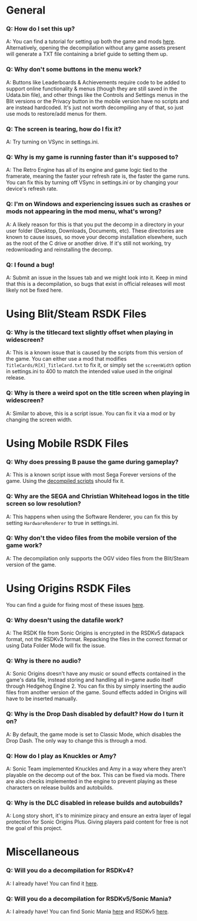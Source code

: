 # General
### Q: How do I set this up?
A: You can find a tutorial for setting up both the game and mods [here](https://gamebanana.com/tuts/14111). Alternatively, opening the decompilation without any game assets present will generate a TXT file containing a brief guide to setting them up.

### Q: Why don't some buttons in the menu work?
A: Buttons like Leaderboards & Achievements require code to be added to support online functionality & menus (though they are still saved in the Udata.bin file), and other things like the Controls and Settings menus in the Blit versions or the Privacy button in the mobile version have no scripts and are instead hardcoded. It's just not worth decompiling any of that, so just use mods to restore/add menus for them.

### Q: The screen is tearing, how do I fix it?
A: Try turning on VSync in settings.ini.

### Q: Why is my game is running faster than it's supposed to?
A: The Retro Engine has all of its engine and game logic tied to the framerate, meaning the faster your refresh rate is, the faster the game runs. You can fix this by turning off VSync in settings.ini or by changing your device's refresh rate.

### Q: I'm on Windows and experiencing issues such as crashes or mods not appearing in the mod menu, what's wrong?
A: A likely reason for this is that you put the decomp in a directory in your user folder (Desktop, Downloads, Documents, etc). These directories are known to cause issues, so move your decomp installation elsewhere, such as the root of the C drive or another drive. If it's still not working, try redownloading and reinstalling the decomp.

### Q: I found a bug!
A: Submit an issue in the Issues tab and we might look into it. Keep in mind that this is a decompilation, so bugs that exist in official releases will most likely not be fixed here.


# Using Blit/Steam RSDK Files
### Q: Why is the titlecard text slightly offset when playing in widescreen?
A: This is a known issue that is caused by the scripts from this version of the game. You can either use a mod that modifies `TitleCards/R[X]_TitleCard.txt` to fix it, or simply set the `screenWidth` option in settings.ini to 400 to match the intended value used in the original release.

### Q: Why is there a weird spot on the title screen when playing in widescreen?
A: Similar to above, this is a script issue. You can fix it via a mod or by changing the screen width.


# Using Mobile RSDK Files
### Q: Why does pressing B pause the game during gameplay?
A: This is a known script issue with most Sega Forever versions of the game. Using the [decompiled scripts](https://github.com/RSDKModding/RSDKv3-Script-Decompilation) should fix it.

### Q: Why are the SEGA and Christian Whitehead logos in the title screen so low resolution? 
A: This happens when using the Software Renderer, you can fix this by setting `HardwareRenderer` to true in settings.ini.

### Q: Why don't the video files from the mobile version of the game work?
A: The decompilation only supports the OGV video files from the Blit/Steam version of the game.


# Using Origins RSDK Files
You can find a guide for fixing most of these issues [here](https://gamebanana.com/tuts/16686).

### Q: Why doesn't using the datafile work?
A: The RSDK file from Sonic Origins is encrypted in the RSDKv5 datapack format, not the RSDKv3 format. Repacking the files in the correct format or using Data Folder Mode will fix the issue.

### Q: Why is there no audio?
A: Sonic Origins doesn't have any music or sound effects contained in the game's data file, instead storing and handling all in-game audio itself through Hedgehog Engine 2. You can fix this by simply inserting the audio files from another version of the game. Sound effects added in Origins will have to be inserted manually.

### Q: Why is the Drop Dash disabled by default? How do I turn it on?
A: By default, the game mode is set to Classic Mode, which disables the Drop Dash. The only way to change this is through a mod.

### Q: How do I play as Knuckles or Amy?
A: Sonic Team implemented Knuckles and Amy in a way where they aren't playable on the decomp out of the box. This can be fixed via mods. There are also checks implemented in the engine to prevent playing as these characters on release builds and autobuilds.

### Q: Why is the DLC disabled in release builds and autobuilds?
A: Long story short, it's to minimize piracy and ensure an extra layer of legal protection for Sonic Origins Plus. Giving players paid content for free is not the goal of this project.


# Miscellaneous
### Q: Will you do a decompilation for RSDKv4?
A: I already have! You can find it [here](https://github.com/RSDKModding/RSDKv4-Decompilation).

### Q: Will you do a decompilation for RSDKv5/Sonic Mania?
A: I already have! You can find Sonic Mania [here](https://github.com/RSDKModding/Sonic-Mania-Decompilation) and RSDKv5 [here](https://github.com/RSDKModding/RSDKv5-Decompilation).
